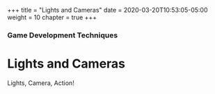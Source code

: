 +++
title = "Lights and Cameras"
date = 2020-03-20T10:53:05-05:00
weight = 10
chapter = true
+++

### Game Development Techniques

# Lights and Cameras

Lights, Camera, Action!